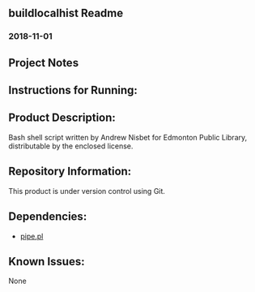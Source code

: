 ## buildlocalhist Readme
### 2018-11-01

## Project Notes

## Instructions for Running:


## Product Description:
Bash shell script written by Andrew Nisbet for Edmonton Public Library, distributable by the enclosed license.

## Repository Information:
This product is under version control using Git.

## Dependencies:
* [pipe.pl](https://github.com/anisbet/pipe)

## Known Issues:
None


